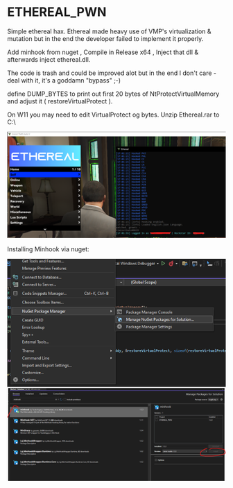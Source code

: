 # ETHEREAL_PWN

Simple ethereal hax.
Ethereal made heavy use of VMP's virtualization & mutation but in the end the developer failed to implement it properly.

Add minhook from nuget , Compile in Release x64 , Inject that dll & afterwards inject ethereal.dll.

The code is trash and could be improved alot but in the end I don't care - deal with it, it's a goddamn "bypass" ;-)


define DUMP_BYTES to print out first 20 bytes of NtProtectVirtualMemory and adjust it ( restoreVirtualProtect ).

On W11 you may need to edit VirtualProtect og bytes.
Unzip Ethereal.rar to C:\


![Alt text](/pic/NEGERSS.png?raw=true "Screenshotboi")


Installing Minhook via nuget:




![Alt text](/pic/PIC1.png?raw=true "Screenshotboi2")
![Alt text](/pic/pic2.png?raw=true "Screenshotboi3")
